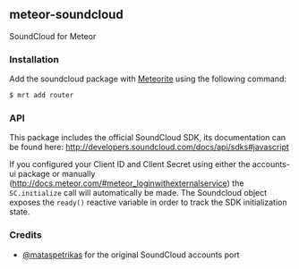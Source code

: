 ## meteor-soundcloud

SoundCloud for Meteor

### Installation
Add the soundcloud package with [Meteorite](https://github.com/oortcloud/meteorite/) using the following command:

``` sh
$ mrt add router
```

### API

This package includes the official SoundCloud SDK, its documentation can be found here: http://developers.soundcloud.com/docs/api/sdks#javascript

If you configured your Client ID and Client Secret using either the accounts-ui package or manually (http://docs.meteor.com/#meteor_loginwithexternalservice) the `SC.initialize` call will automatically be made. The Soundcloud object exposes the `ready()` reactive variable in order to track the SDK initialization state.

### Credits
* [@mataspetrikas](https://github.com/mataspetrikas) for the original SoundCloud accounts port
